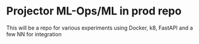 # Projector ML-Ops/ML in prod repo
This will be a repo for various experiments using Docker, k8, FastAPI and a few NN for integration
